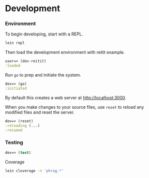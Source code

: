 # Development

### Environment

To begin developing, start with a REPL.

```sh
lein repl
```

Then load the development environment with reitit example.

```clojure
user=> (dev-reitit)
:loaded
```

Run `go` to prep and initiate the system.

```clojure
dev=> (go)
:initiated
```

By default this creates a web server at <http://localhost:3000>.

When you make changes to your source files, use `reset` to reload any modified files and reset the server.

```clojure
dev=> (reset)
:reloading (...)
:resumed
```

### Testing

```clojure
dev=> (test)
```

Coverage

```sh
lein cloverage -n 'phrag.*'
```
